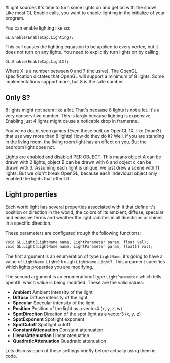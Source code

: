 #Light sources
It's time to turn some lights on and get on with the show! Like most GL.Enable calls, you want to enable lighting in the initialize of your program.

You can enable lighting like so:

```
GL.Enable(EnableCap.Lighting);
```

This call causes the lighting equasion to be applied to every vertex, but it does not turn on any lights. You need to explicitly turn lights on by calling:

```
GL.Enable(EnableCap.LightX);
```

Where X is a number between 0 and 7 (inclusive). The OpenGL specification dictates that OpenGL will support a minimum of 8 lights. Some implementations support more, but 8 is the safe number.

## Only 8?
8 lights might not seem like a lot. That's because 8 lights is not a lot. It's a very conservitive number. This is largly because lighting is expensive. Enabling just 4 lights might cause a noticable drop in framerate.

You've no doubt seen games (Even those built on OpenGL 1X, like Doom3) that use way more than 8 lights! How do they do it? Well, if you are standing in the living room, the living room light has an effect on you. But the bedroom light does not.

Lights are enabled and disabled PER OBJECT. This means object A can be drawn with 2 lights, object B can be drawn with 6 and object c can be drawn with 3. Assuming each light is unique, we just drew a scene with 11 lights. But we didn't break OpenGL, because each indevidual object only enabled the lights that effect it.

## Light properties
Each world light has several properties associated with it that define it's position or direction in the world, the colors of its ambient, diffuse, specular and emissive terms and weather the light radiates in all directions or shines in a specific direction. 

These parameters are configured trough the following functions:

```
void GL.Light(LightName name, LightParameter param, float val);
void GL.Light(LightName name, LightParameter param, float[] val);
```

The first argument is an enumeration of type ```LightName```, it's going to have a value of ```LightName.Light0``` trough ```LightName.Light7```. This argument specifies which lights properties you are modifying.

The second argument is an enumerationof type ```LightParameter``` which tells openGL which value is being modified. These are the valid values:

* __Ambient__ Ambient intensity of the light
* __Diffuse__ Diffuse intensity of the light
* __Specular__ Specular intensity of the light
* __Position__ Position of the light as a vector4 (x, y, z, w)
* __SpotDireciton__ Direciton of the spot light as a vector3 (x, y, z)
* __SpotExponent__ Spotlight exponent
* __SpotCutoff__ Spotlight cutoff
* __ConstantAttenuation__ Constant attenuation
* __LienarAttenuation__ Linear atenuation
* __QuadraticAttenuation__ Quadratic attenuation

Lets discuss each of these settings briefly before actually using them in code.
